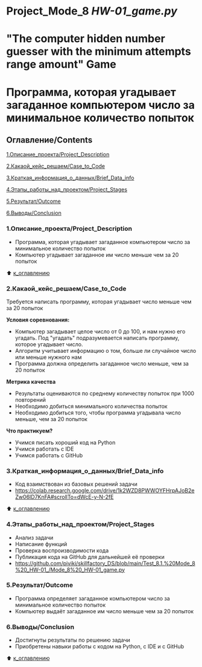 # Project_Mode_8 _HW-01_game.py_
# "The computer hidden number guesser with the minimum attempts range amount" Game
# Программа, которая угадывает загаданное компьютером число за минимальное количество попыток

## Оглавление/Contents
[1.Описание_проекта/Project_Description](https://github.com/piviki/skillfactory_DS/blob/main/Test_8.1.%20Mode_8%20_HW-01_/README.md#1.Описание_проекта/Project_Description)

[2.Какаой_кейс_решаем/Case_to_Code](https://github.com/piviki/skillfactory_DS/blob/main/Test_8.1.%20Mode_8%20_HW-01_/README.md#2.Какаой_кейс_решаем/Case_to_Code)

[3.Краткая_информация_о_данных/Brief_Data_info](https://github.com/piviki/skillfactory_DS/blob/main/Test_8.1.%20Mode_8%20_HW-01_/README.md#3.Краткая_информация_о_данных/Brief_Data_info)

[4.Этапы_работы_над_проектом/Project_Stages](https://github.com/piviki/skillfactory_DS/blob/main/Test_8.1.%20Mode_8%20_HW-01_/README.md#4.Этапы_работы_над_проектом/Project_Stages)

[5.Результат/Outcome](https://github.com/piviki/skillfactory_DS/blob/main/Test_8.1.%20Mode_8%20_HW-01_/README.md#5.Результат/Outcome)

[6.Выводы/Conclusion](https://github.com/piviki/skillfactory_DS/blob/main/Test_8.1.%20Mode_8%20_HW-01_/README.md#6.Выводы/Conclusion)

### 1.Описание_проекта/Project_Description
- Программа, которая угадывает загаданное компьютером число за минимальное количество попыток
- Компьютер угадывает загаданное им число меньше чем за 20 попыток

:arrow_up: [к_оглавлению](https://github.com/piviki/skillfactory_DS/tree/main/Test_8.1.%20Mode_8%20_HW-01_#Оглавление/Contents)

### 2.Какаой_кейс_решаем/Case_to_Code
Требуется написать программу, которая угадывает число меньше чем за 20 попыток

**Условия соревнования:**
- Компьютер загадывает целое число от 0 до 100, и нам нужно его угадать. Под "угадать" подразумевается написать программу, которое угадывает число.
- Алгоритм учитывает информацию о том, больше ли случайное число или меньше нужного нам
- Программа должна определить загаданное число меньше, чем за 20 попыток

**Метрика качества**
- Результаты оцениваются по среднему количеству попыток при 1000 повторений
- Необходимо добиться минимального количества попыток
- Необходимо добиться того, чтобы программа угадывала число меньше, чем за 20 попыток

**Что практикуем?**
- Учимся писать хороший код на Python
- Учимся работать с IDE
- Учимся работать с GitHub

### 3.Краткая_информация_о_данных/Brief_Data_info
- Код взаимствован из базовых решений задачи
- https://colab.research.google.com/drive/1k2WZD8PWWOYFHrpAJoB2eZw06ID7KnFA#scrollTo=dWcE-y-N-2fE

:arrow_up: [к_оглавлению](https://github.com/piviki/skillfactory_DS/tree/main/Test_8.1.%20Mode_8%20_HW-01_#Оглавление/Contents)

### 4.Этапы_работы_над_проектом/Project_Stages
- Анализ задачи
- Написание функций
- Проверка воспроизводимости кода
- Публикация кода на GitHub для дальнейшей её проверки
- https://github.com/piviki/skillfactory_DS/blob/main/Test_8.1.%20Mode_8%20_HW-01_/Mode_8%20_HW-01_game.py

### 5.Результат/Outcome
- Программа определяет загаданное компьютером число за минимальное количество попыток
- Компьютер выдаёт загаданное им число меньше чем за 20 попыток

### 6.Выводы/Conclusion
- Достигнуты результаты по решению задачи
- Приобретены навыки работы с кодом на Python, с IDE и с GitHub

:arrow_up: [к_оглавлению](https://github.com/piviki/skillfactory_DS/tree/main/Test_8.1.%20Mode_8%20_HW-01_#Оглавление/Contents)